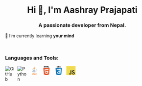 <h1 align="center">Hi 👋, I'm Aashray Prajapati</h1>
<h3 align="center">A passionate developer from Nepal.</h3>

🌱 I’m currently learning **your mind**

<br>

<h3 align="left">Languages and Tools:</h3>
<img align="left" alt="GitHub" width="30px" style="padding-right:10px;" src="https://github.com/github.png">
<img align="left" alt="Python" width="30px" style="padding-right:10px;" src="https://avatars.githubusercontent.com/u/1525981?s=200&v=4">
<img align="left" alt="Java" width="30px" style="padding-right:10px;" src="https://raw.githubusercontent.com/github/explore/5b3600551e122a3277c2c5368af2ad5725ffa9a1/topics/java/java.png">
<img align="left" alt="Html" width="30px" style="padding-right:10px;" src="https://raw.githubusercontent.com/devicons/devicon/master/icons/html5/html5-original-wordmark.svg">
<img align="left" alt="CSS" width="30px" style="padding-right:10px;" src="https://raw.githubusercontent.com/devicons/devicon/master/icons/css3/css3-original-wordmark.svg">
<img align="left" alt="Javascript" width="30px" style="padding-right:10px;" src="https://raw.githubusercontent.com/github/explore/80688e429a7d4ef2fca1e82350fe8e3517d3494d/topics/javascript/javascript.png">
<!-- <img align="left" alt="Java" width="30px" style="padding-right:10px;" src=""> -->

</p>
